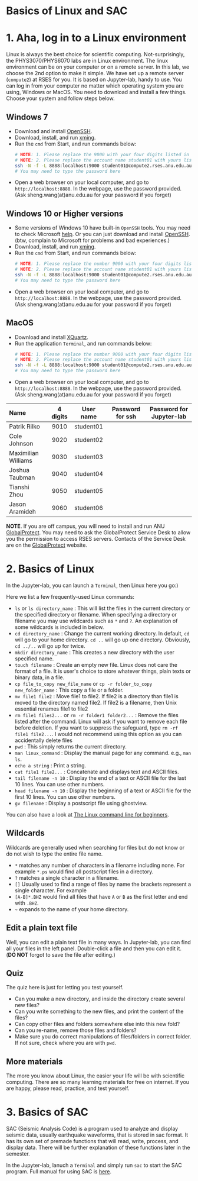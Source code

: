 Basics of Linux and SAC
====

# 1. Aha, log in to a Linux environment

Linux is always the best choice for scientific computing. Not-surprisingly,
the PHYS3070/PHYS6070 labs are in Linux environment. The linux environment can
be on your computer or on a remote server. In this lab, we choose the 2nd option
to make it simple. We have set up a remote server (`compute2`) at RSES for you. It is based on
Jupyter-lab, handy to use. You can log in from your
computer no matter which operating system you are using, Windows or MacOS. You need to download and install a few things. Choose your system and follow steps below.


## Windows 7
- Download and install [OpenSSH](https://www.mls-software.com/files/setupssh-8.5p1-1.exe).
- Download, install, and run [xming](https://sourceforge.net/projects/xming/).
- Run the `cmd` from Start, and run commands below:
    ```bash
    # NOTE: 1. Please replace the 9000 with your four digits listed in the table below
    # NOTE: 2. Please replace the account name student01 with yours listed in the table below
    ssh -N -f -L 8888:localhost:9000 student01@compute2.rses.anu.edu.au
    # You may need to type the password here
    ```
- Open a web browser on your local computer, and go to `http://localhost:8888`. In the webpage, use the password provided. (Ask sheng.wang(at)anu.edu.au for your password if you forget)

## Windows 10 or Higher versions
- Some versions of Windows 10 have built-in `OpenSSH` tools. You may need to check Microsoft [help](https://docs.microsoft.com/en-us/windows-server/administration/openssh/openssh_install_firstuse).
Or you can just  download and install [OpenSSH](https://www.mls-software.com/files/setupssh-8.5p1-1.exe). (btw, complain to Microsoft for problems and bad experiences.)
- Download, install, and run [xming](https://sourceforge.net/projects/xming/).
- Run the `cmd` from Start, and run commands below:
    ```bash
    # NOTE: 1. Please replace the number 9000 with your four digits listed in the table below
    # NOTE: 2. Please replace the account name student01 with yours listed in the table below
    ssh -N -f -L 8888:localhost:9000 student01@compute2.rses.anu.edu.au
    # You may need to type the password here
    ```
- Open a web browser on your local computer, and go to `http://localhost:8888`. In the webpage, use the password provided. (Ask sheng.wang(at)anu.edu.au for your password if you forget)

## MacOS
- Download and install [XQuartz](https://github.com/XQuartz/XQuartz/releases/download/XQuartz-2.8.1/XQuartz-2.8.1.dmg).
- Run the application `Terminal`, and run commands below:
    ```bash
    # NOTE: 1. Please replace the number 9000 with your four digits listed in the table below
    # NOTE: 2. Please replace the account name student01 with yours listed in the table below
    ssh -N -f -L 8888:localhost:9000 student01@compute2.rses.anu.edu.au
    # You may need to type the password here
   ```
- Open a web browser on your local computer, and go to `http://localhost:8888`. In the webpage, use the password provided. (Ask sheng.wang(at)anu.edu.au for your password if you forget)

| Name               | 4 digits | User name | Password for ssh |  Password for Jupyter-lab|
|:-------------------|:--------:|:---------:|:----------------:|:---:|
|Patrik Rilko        | 9010     | student01 |                  |     |
|Cole Johnson        | 9020     | student02 |                  |     |
|Maximilian Williams | 9030     | student03 |                  |     |
|Joshua Taubman      | 9040     | student04 |                  |     |
|Tianshi Zhou        | 9050     | student05 |                  |     |
|Jason Aramideh      | 9060     | student06 |                  |     |


**NOTE**. If you are off campus, you will need to install and run ANU [GlobalProtect](https://services.anu.edu.au/information-technology/login-access/remote-access). You may need to ask the GlobalProtect Service Desk to allow you the permission to access RSES servers. Contacts of the Service Desk are on the [GlobalProtect](https://services.anu.edu.au/information-technology/login-access/remote-access) website.

# 2. Basics of Linux
In the Jupyter-lab, you can launch a `Terminal`, then Linux here you go:)

Here we list a few frequently-used Linux commands:
- `ls` or `ls directory_name` : This will list the files in the current directory or the specified
directory or filename. When specifying a directory or filename you may use wildcards
such as `*` and `?`. An explanation of some wildcards is included in below.
- `cd directory_name` : Change the current working directory. In default,
`cd` will go to your home directory. `cd ..` will go up one directory. Obviously, `cd ../..` will go up for twice.
- `mkdir directory_name` : This creates a new directory with the user specified name.
- `touch filename` : Create an empty new file. Linux does not care the format of a file. It is user's choice to store
whatever things, plain texts or binary data, in a file.
- `cp file_to_copy new_file_name` or `cp -r folder_to_copy new_folder_name` : This copy a file or a folder.
- `mv file1 file2` : Move file1 to file2. If file2 is a directory than file1 is moved
to the directory named file2. If file2 is a filename, then Unix essential renames file1 to
file2
- `rm file1 files2...` or `rm -r folder1 folder2...` : Remove the files listed after the command. Linux will ask if you
want to remove each file before deletion. If you want to suppress the safeguard, type `rm -rf file1 file2...`.
I would not recommend using this option as you can accidentally delete files
- `pwd` : This simply returns the current directory.
- `man linux_command` : Display the manual page for any command. e.g., `man ls`.
- `echo a string` : Print a string.
- `cat file1 file2...` : Concatenate and displays text and ASCII files.
- `tail filename -n 10` : Display the end of a text or ASCII file for the last 10 lines. You can use other numbers.
- `head filename -n 10` : Display the beginning of a text or ASCII file for the first 10 lines. You can use other numbers.
- `gv filename` : Display a postscript file using ghostview.

You can also have a look at [The Linux command line for beginners](https://ubuntu.com/tutorials/command-line-for-beginners#1-overview).

## Wildcards
Wildcards are generally used when searching for files but do not know or do not wish to type the entire file name.
- `*` matches any number of characters in a filename including none. For example `*.ps` would find all postscript files in a directory.
- `?` matches a single character in a filename.
- `[]` Usually used to find a range of files by name the brackets represent a single character. For example
- `[A-B]*.BHZ` would find all files that have `A` or `B` as the first letter and end with `.BHZ`.
- `~` expands to the name of your home directory.

## Edit a plain text file
Well, you can edit a plain text file in many ways. In Jupyter-lab, you can find all your files in the left panel. Double-click a file and then you can edit it. (**DO NOT** forgot to save the file after editing.)

## Quiz
The quiz here is just for letting you test yourself.
- Can you make a new directory, and inside the directory create several new files?
- Can you write something to the new files, and print the content of the files?
- Can copy other files and folders somewhere else into this new fold?
- Can you re-name, remove those files and folders?
- Make sure you do correct manipulations of files/folders in correct folder. If not sure, check where you are with `pwd`.

## More materials
The more you know about Linux, the easier your life will be with scientific computing. There are so many learning materials for free on internet. If you are happy, please read, practice, and test yourself.


# 3. Basics of SAC
SAC (Seismic Analysis Code) is a program used to analyze and display seismic data, usually earthquake waveforms, that
is stored in sac format. It has its own set of premade functions that will read, write, process, and display data. There will be further
explanation of these functions later in the semester.

In the Jupyter-lab, lanuch a `Terminal` and simply run `sac` to start the SAC program. Full manual for using SAC is [here](http://ds.iris.edu/files/sac-manual/).
